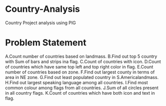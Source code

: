 # Country-Analysis
Country Project analysis using PIG

# Problem Statement
A.Count number of countries based on landmass.
B.Find out top 5 country with Sum of bars and strips ina flag.
C.Count of countries with icon.
D.Count of countries which have same top left and top right color in flag.
E.Count number of countries based on zone.
F.Find out largest county in terms of area in NE zone.
G.Find out least populated country in S.Americalandmass.
H.Find out largest speaking language among all countries.
I.Find most common colour among flags from all countries.
J.Sum of all circles present in all country flags.
K.Count of countries which have both icon and text in flag.
